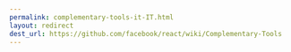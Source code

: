 ```yaml
---
permalink: complementary-tools-it-IT.html
layout: redirect
dest_url: https://github.com/facebook/react/wiki/Complementary-Tools
---
```

